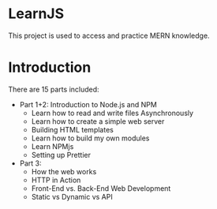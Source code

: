 # LearnJS
This project is used to access and practice MERN knowledge. 

# Introduction
There are 15 parts included: 
- Part 1+2: Introduction to Node.js and NPM
  + Learn how to read and write files  Asynchronously 
  + Learn how to create a simple web server 
  + Building HTML templates
  + Learn how to build my own modules
  + Learn NPMjs
  + Setting up Prettier 
- Part 3:
  + How the web works
  + HTTP in Action
  + Front-End vs. Back-End Web Development
  + Static vs Dynamic vs API
